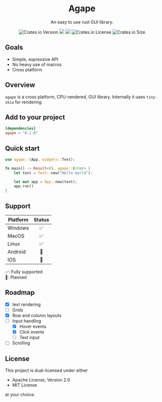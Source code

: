 <h1 align="center">Agape</h1>
<p align="center">An easy to use rust GUI library.</p>
<div align="center">
  <img alt="Crates.io Version" src="https://img.shields.io/crates/v/agape">
  <img src="https://img.shields.io/docsrs/agape"/>
  <img src="https://img.shields.io/github/actions/workflow/status/snubwoody/agape-rs/rust.yml"/>
  <img alt="Crates.io License" src="https://img.shields.io/crates/l/agape">
  <img alt="Crates.io Size" src="https://img.shields.io/crates/size/agape">

</div>

## Goals

- Simple, expressive API
- No heavy use of macros
- Cross platform

## Overview

`agape` is a cross platform, CPU-rendered, GUI library. Internally it uses `tiny-skia` for rendering.

## Add to your project

```toml
[dependencies]
agape = "0.1.0"
```

## Quick start

```rust
use agape::{App, widgets::Text};

fn main() -> Result<(), agape::Error> {
    let text = Text::new("Hello world");

    let mut app = App::new(text);
    app.run()
}
```

## Support

| Platform | Status |
|----------|:------:|
| Windows  |   ✅    |
| MacOS    |   ✅    |
| Linux    |   ✅    |
| Android  |   🚧   |
| IOS      |   🚧   |

✅: Fully supported  
🚧: Planned

## Roadmap

- [x] text rendering
- [ ] Grids
- [x] Row and column layouts
- [ ] Input handling
    - [x] Hover events
    - [x] Click events
    - [ ] Text input
- [ ] Scrolling

## License

This project is dual-licensed under either

- Apache License, Version 2.0
- MIT License

at your choice.

